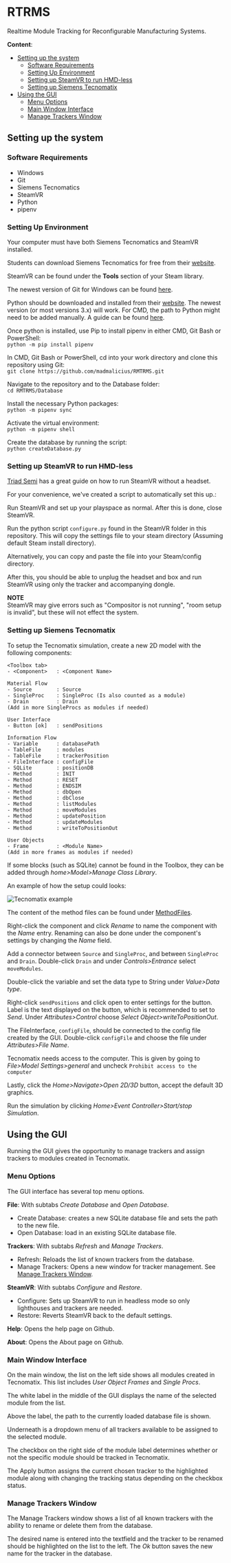 # RTRMS

Realtime Module Tracking for Reconfigurable Manufacturing Systems.

**Content**:

- [Setting up the system](#Setting-up-the-system)
  - [Software Requirements](#Software-Requirements)
  - [Setting Up Environment](#Setting-Up-Environment)
  - [Setting up SteamVR to run HMD-less](#Setting-up-SteamVR-to-run-HMD-less)
  - [Setting up Siemens Tecnomatix](#Setting-up-Siemens-Tecnomatix)
- [Using the GUI](#Using-the-GUI)
  - [Menu Options](#Menu-Options)
  - [Main Window Interface](#Main-Window-Interface)
  - [Manage Trackers Window](#Manage-Trackers-Window)

## Setting up the system

### Software Requirements

- Windows
- Git
- Siemens Tecnomatics
- SteamVR
- Python
- pipenv

### Setting Up Environment

Your computer must have both Siemens Tecnomatics and SteamVR installed.

Students can download Siemens Tecnomatics for free from their [website](https://www.plm.automation.siemens.com/plmapp/education/plant-simulation/en_us/free-software/student/).

SteamVR can be found under the <b>Tools</b> section of your Steam library.

The newest version of Git for Windows can be found [here](https://gitforwindows.org/).

Python should be downloaded and installed from their [website](https://www.python.org/). The newest version (or most versions 3.x) will work.
For CMD, the path to Python might need to be added manually. A guide can be found [here](https://edu.google.com/openonline/course-builder/docs/1.10/set-up-course-builder/check-for-python.html).

Once python is installed, use Pip to install pipenv in either CMD, Git Bash or PowerShell:\
`python -m pip install pipenv`

In CMD, Git Bash or PowerShell, cd into your work directory and clone this repository using Git:\
`git clone https://github.com/madmalicius/RMTRMS.git`

Navigate to the repository and to the Database folder:\
`cd RMTRMS/Database`

Install the necessary Python packages:\
`python -m pipenv sync`

Activate the virtual environment:\
`python -m pipenv shell`

Create the database by running the script:\
`python createDatabase.py`

### Setting up SteamVR to run HMD-less

[Triad Semi](http://help.triadsemi.com/steamvr-tracking/steamvr-tracking-without-an-hmd) has a great guide on how to run SteamVR without a headset.

For your convenience, we've created a script to automatically set this up.:

Run SteamVR and set up your playspace as normal. After this is done, close SteamVR.

Run the python script `configure.py` found in the SteamVR folder in this repository. This will copy the settings file to your steam directory (Assuming default Steam install directory).

Alternatively, you can copy and paste the file into your Steam/config directory.

After this, you should be able to unplug the headset and box and run SteamVR using only the tracker and accompanying dongle.

<b>NOTE</b>\
SteamVR may give errors such as "Compositor is not running", "room setup is invalid", but these will not effect the system.

### Setting up Siemens Tecnomatix

To setup the Tecnomatix simulation, create a new 2D model with the following components:

```
<Toolbox tab>
- <Component>   : <Component Name>

Material Flow
- Source        : Source
- SingleProc    : SingleProc (Is also counted as a module)
- Drain         : Drain
(Add in more SingleProcs as modules if needed)

User Interface
- Button [ok]   : sendPositions

Information Flow
- Variable      : databasePath
- TableFile     : modules
- TableFile     : trackerPosition
- FileInterface : configFile
- SQLite        : positionDB
- Method        : INIT
- Method        : RESET
- Method        : ENDSIM
- Method        : dbOpen
- Method        : dbClose
- Method        : listModules
- Method        : moveModules
- Method        : updatePosition
- Method        : updateModules
- Method        : writeToPositionOut

User Objects
- Frame         : <Module Name>
(Add in more frames as modules if needed)

```

If some blocks (such as SQLite) cannot be found in the Toolbox, they can be added through _home>Model>Manage Class Library_.

An example of how the setup could looks:

![Tecnomatix example](./Doc/Images/TecnomatixSetup.png?raw=true)

The content of the method files can be found under [MethodFiles](/Tecnomatix/MethodFiles).

Right-click the component and click _Rename_ to name the component with the _Name_ entry. Renaming can also be done under the component's settings by changing the _Name_ field.

Add a connector between `Source` and `SingleProc`, and between `SingleProc` and `Drain`. Double-click `Drain` and under _Controls>Entrance_ select `moveModules`.

Double-click the variable and set the data type to String under _Value>Data type_.

Right-click `sendPositions` and click open to enter settings for the button. Label is the text displayed on the button, which is recommended to set to _Send_. Under _Attributes>Control_ choose _Select Object>writeToPositionOut_.

The FileInterface, `configFile`, should be connected to the config file created by the GUI. Double-click `configFile` and choose the file under _Attributes>File Name_.

Tecnomatix needs access to the computer. This is given by going to _File>Model Settings>general_ and uncheck `Prohibit access to the computer`

Lastly, click the _Home>Navigate>Open 2D/3D_ button, accept the default 3D graphics.

Run the simulation by clicking _Home>Event Controller>Start/stop Simulation_.

## Using the GUI

Running the GUI gives the opportunity to manage trackers and assign trackers to modules created in Tecnomatix.

### Menu Options

The GUI interface has several top menu options.

**File**: With subtabs _Create Database_ and _Open Database_.

- Create Database: creates a new SQLite database file and sets the path to the new file.
- Open Database: load in an existing SQLite database file.

**Trackers**: With subtabs _Refresh_ and _Manage Trackers_.

- Refresh: Reloads the list of known trackers from the database.
- Manage Trackers: Opens a new window for tracker management. See [Manage Trackers Window](#Manage-Trackers-Window).

**SteamVR**: With subtabs _Configure_ and _Restore_.

- Configure: Sets up SteamVR to run in headless mode so only lighthouses and trackers are needed.
- Restore: Reverts SteamVR back to the default settings.

**Help**: Opens the help page on Github.

**About**: Opens the About page on Github.

### Main Window Interface

On the main window, the list on the left side shows all modules created in Tecnomatix. This list includes _User Object Frames_ and _Single Procs_.

The white label in the middle of the GUI displays the name of the selected module from the list.

Above the label, the path to the currently loaded database file is shown.

Underneath is a dropdown menu of all trackers available to be assigned to the selected module.

The checkbox on the right side of the module label determines whether or not the specific module should be tracked in Tecnomatix.

The Apply button assigns the current chosen tracker to the highlighted module along with changing the tracking status depending on the checkbox status.

### Manage Trackers Window

The Manage Trackers window shows a list of all known trackers with the ability to rename or delete them from the database.

The desired name is entered into the textfield and the tracker to be renamed should be highlighted on the list to the left. The _Ok_ button saves the new name for the tracker in the database.
